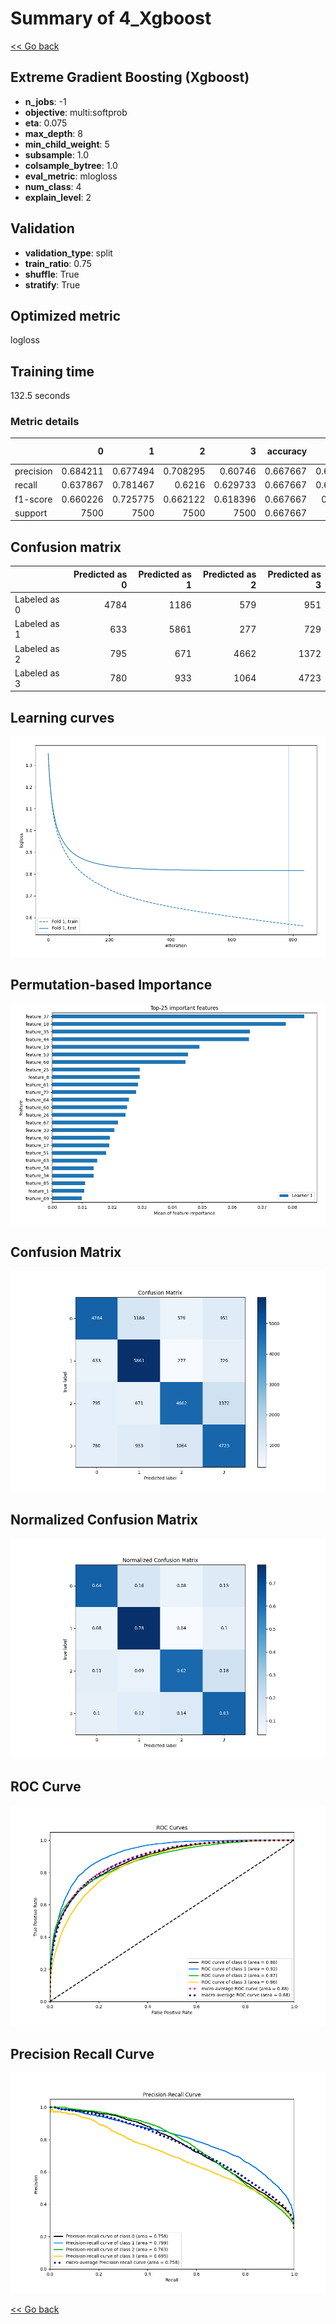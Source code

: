 # Summary of 4_Xgboost

[<< Go back](../README.md)


## Extreme Gradient Boosting (Xgboost)
- **n_jobs**: -1
- **objective**: multi:softprob
- **eta**: 0.075
- **max_depth**: 8
- **min_child_weight**: 5
- **subsample**: 1.0
- **colsample_bytree**: 1.0
- **eval_metric**: mlogloss
- **num_class**: 4
- **explain_level**: 2

## Validation
 - **validation_type**: split
 - **train_ratio**: 0.75
 - **shuffle**: True
 - **stratify**: True

## Optimized metric
logloss

## Training time

132.5 seconds

### Metric details
|           |           0 |           1 |           2 |           3 |   accuracy |    macro avg |   weighted avg |   logloss |
|:----------|------------:|------------:|------------:|------------:|-----------:|-------------:|---------------:|----------:|
| precision |    0.684211 |    0.677494 |    0.708295 |    0.60746  |   0.667667 |     0.669365 |       0.669365 |  0.815552 |
| recall    |    0.637867 |    0.781467 |    0.6216   |    0.629733 |   0.667667 |     0.667667 |       0.667667 |  0.815552 |
| f1-score  |    0.660226 |    0.725775 |    0.662122 |    0.618396 |   0.667667 |     0.66663  |       0.66663  |  0.815552 |
| support   | 7500        | 7500        | 7500        | 7500        |   0.667667 | 30000        |   30000        |  0.815552 |


## Confusion matrix
|              |   Predicted as 0 |   Predicted as 1 |   Predicted as 2 |   Predicted as 3 |
|:-------------|-----------------:|-----------------:|-----------------:|-----------------:|
| Labeled as 0 |             4784 |             1186 |              579 |              951 |
| Labeled as 1 |              633 |             5861 |              277 |              729 |
| Labeled as 2 |              795 |              671 |             4662 |             1372 |
| Labeled as 3 |              780 |              933 |             1064 |             4723 |

## Learning curves
![Learning curves](learning_curves.png)

## Permutation-based Importance
![Permutation-based Importance](permutation_importance.png)
## Confusion Matrix

![Confusion Matrix](confusion_matrix.png)


## Normalized Confusion Matrix

![Normalized Confusion Matrix](confusion_matrix_normalized.png)


## ROC Curve

![ROC Curve](roc_curve.png)


## Precision Recall Curve

![Precision Recall Curve](precision_recall_curve.png)



[<< Go back](../README.md)
